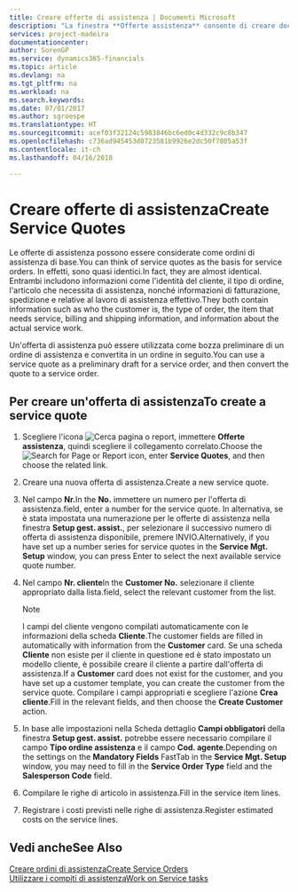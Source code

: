 ```yaml
---
title: Creare offerte di assistenza | Documenti Microsoft
description: "La finestra **Offerte assistenza** consente di creare documenti in cui vengono immesse informazioni relative a un servizio di assistenza, ad esempio riparazione e manutenzione, svolto su articoli in assistenza su richiesta del cliente. Un'offerta di assistenza può essere utilizzata come bozza preliminare di un ordine di assistenza e può essere in seguito convertita in un ordine."
services: project-madeira
documentationcenter: 
author: SorenGP
ms.service: dynamics365-financials
ms.topic: article
ms.devlang: na
ms.tgt_pltfrm: na
ms.workload: na
ms.search.keywords: 
ms.date: 07/01/2017
ms.author: sgroespe
ms.translationtype: HT
ms.sourcegitcommit: acef03f32124c5983846bc6ed0c4d332c9c8b347
ms.openlocfilehash: c736ad945453d0723581b9926e2dc50f7805a53f
ms.contentlocale: it-ch
ms.lasthandoff: 04/16/2018

---
```

# <a name="create-service-quotes"></a><span data-ttu-id="6ae4f-104">Creare offerte di assistenza</span><span class="sxs-lookup"><span data-stu-id="6ae4f-104">Create Service Quotes</span></span>
<span data-ttu-id="6ae4f-105">Le offerte di assistenza possono essere considerate come ordini di assistenza di base.</span><span class="sxs-lookup"><span data-stu-id="6ae4f-105">You can think of service quotes as the basis for service orders.</span></span> <span data-ttu-id="6ae4f-106">In effetti, sono quasi identici.</span><span class="sxs-lookup"><span data-stu-id="6ae4f-106">In fact, they are almost identical.</span></span> <span data-ttu-id="6ae4f-107">Entrambi includono informazioni come l'identità del cliente, il tipo di ordine, l'articolo che necessita di assistenza, nonché informazioni di fatturazione, spedizione e relative al lavoro di assistenza effettivo.</span><span class="sxs-lookup"><span data-stu-id="6ae4f-107">They both contain information such as who the customer is, the type of order, the item that needs service, billing and shipping information, and information about the actual service work.</span></span>
 
<span data-ttu-id="6ae4f-108">Un'offerta di assistenza può essere utilizzata come bozza preliminare di un ordine di assistenza e convertita in un ordine in seguito.</span><span class="sxs-lookup"><span data-stu-id="6ae4f-108">You can use a service quote as a preliminary draft for a service order, and then convert the quote to a service order.</span></span>  
  
## <a name="to-create-a-service-quote"></a><span data-ttu-id="6ae4f-109">Per creare un'offerta di assistenza</span><span class="sxs-lookup"><span data-stu-id="6ae4f-109">To create a service quote</span></span>  
1. <span data-ttu-id="6ae4f-110">Scegliere l'icona ![Cerca pagina o report](media/ui-search/search_small.png "Cerca pagina o report"), immettere **Offerte assistenza**, quindi scegliere il collegamento correlato.</span><span class="sxs-lookup"><span data-stu-id="6ae4f-110">Choose the ![Search for Page or Report](media/ui-search/search_small.png "Search for Page or Report icon") icon, enter **Service Quotes**, and then choose the related link.</span></span>  
2. <span data-ttu-id="6ae4f-111">Creare una nuova offerta di assistenza.</span><span class="sxs-lookup"><span data-stu-id="6ae4f-111">Create a new service quote.</span></span>  
3. <span data-ttu-id="6ae4f-112">Nel campo **Nr.**</span><span class="sxs-lookup"><span data-stu-id="6ae4f-112">In the **No.**</span></span> <span data-ttu-id="6ae4f-113">immettere un numero per l'offerta di assistenza.</span><span class="sxs-lookup"><span data-stu-id="6ae4f-113">field, enter a number for the service quote.</span></span> <span data-ttu-id="6ae4f-114">In alternativa, se è stata impostata una numerazione per le offerte di assistenza nella finestra **Setup gest. assist.**, per selezionare il successivo numero di offerta di assistenza disponibile, premere INVIO.</span><span class="sxs-lookup"><span data-stu-id="6ae4f-114">Alternatively, if you have set up a number series for service quotes in the **Service Mgt. Setup** window, you can press Enter to select the next available service quote number.</span></span>  
4. <span data-ttu-id="6ae4f-115">Nel campo **Nr. cliente**</span><span class="sxs-lookup"><span data-stu-id="6ae4f-115">In the **Customer No.**</span></span>  <span data-ttu-id="6ae4f-116">selezionare il cliente appropriato dalla lista.</span><span class="sxs-lookup"><span data-stu-id="6ae4f-116">field, select the relevant customer from the list.</span></span>  

   > [!Note]  
   >  <span data-ttu-id="6ae4f-117">I campi del cliente vengono compilati automaticamente con le informazioni della scheda **Cliente**.</span><span class="sxs-lookup"><span data-stu-id="6ae4f-117">The customer fields are filled in automatically with information from the **Customer** card.</span></span> <span data-ttu-id="6ae4f-118">Se una scheda **Cliente** non esiste per il cliente in questione ed è stato impostato un modello cliente, è possibile creare il cliente a partire dall'offerta di assistenza.</span><span class="sxs-lookup"><span data-stu-id="6ae4f-118">If a **Customer** card does not exist for the customer, and you have set up a customer template, you can create the customer from the service quote.</span></span> <span data-ttu-id="6ae4f-119">Compilare i campi appropriati e scegliere l'azione **Crea cliente**.</span><span class="sxs-lookup"><span data-stu-id="6ae4f-119">Fill in the relevant fields, and then choose the **Create Customer** action.</span></span>  
  
5. <span data-ttu-id="6ae4f-120">In base alle impostazioni nella Scheda dettaglio **Campi obbligatori** della finestra **Setup gest. assist.** potrebbe essere necessario compilare il campo **Tipo ordine assistenza** e il campo **Cod. agente**.</span><span class="sxs-lookup"><span data-stu-id="6ae4f-120">Depending on the settings on the **Mandatory Fields** FastTab in the **Service Mgt. Setup** window, you may need to fill in the **Service Order Type** field and the **Salesperson Code** field.</span></span>  
6. <span data-ttu-id="6ae4f-121">Compilare le righe di articolo in assistenza.</span><span class="sxs-lookup"><span data-stu-id="6ae4f-121">Fill in the service item lines.</span></span>  
7. <span data-ttu-id="6ae4f-122">Registrare i costi previsti nelle righe di assistenza.</span><span class="sxs-lookup"><span data-stu-id="6ae4f-122">Register estimated costs on the service lines.</span></span>  
  
## <a name="see-also"></a><span data-ttu-id="6ae4f-123">Vedi anche</span><span class="sxs-lookup"><span data-stu-id="6ae4f-123">See Also</span></span>  
[<span data-ttu-id="6ae4f-124">Creare ordini di assistenza</span><span class="sxs-lookup"><span data-stu-id="6ae4f-124">Create Service Orders</span></span>](service-how-to-create-service-orders.md)  
[<span data-ttu-id="6ae4f-125">Utilizzare i compiti di assistenza</span><span class="sxs-lookup"><span data-stu-id="6ae4f-125">Work on Service tasks</span></span>](service-how-to-work-on-service-tasks.md)  

 
